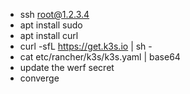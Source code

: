 * ssh root@1.2.3.4
* apt install sudo
* apt install curl
* curl -sfL https://get.k3s.io | sh -
* cat etc/rancher/k3s/k3s.yaml | base64
* update the werf secret
* converge
